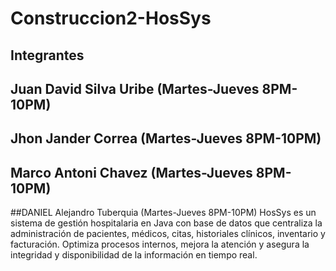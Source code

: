 # Construccion2-HosSys
## Integrantes
## Juan David Silva Uribe (Martes-Jueves 8PM-10PM)
## Jhon Jander Correa (Martes-Jueves 8PM-10PM)
## Marco Antoni Chavez (Martes-Jueves 8PM-10PM) 
##DANIEL Alejandro Tuberquia (Martes-Jueves 8PM-10PM)
HosSys es un sistema de gestión hospitalaria en Java con base de datos que centraliza la administración de pacientes, médicos, citas, historiales clínicos, inventario y facturación. Optimiza procesos internos, mejora la atención y asegura la integridad y disponibilidad de la información en tiempo real.
